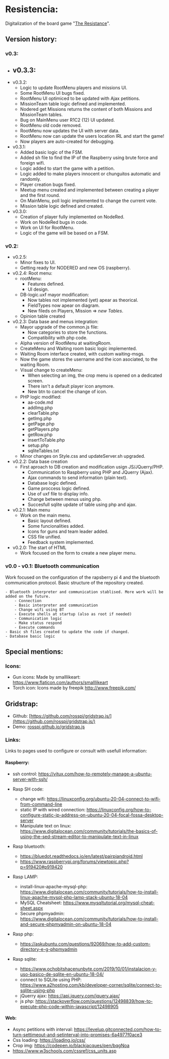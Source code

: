 # Resistencia:

Digitalization of the board game "[The Resistance](http://devir.es/producto/la-resistencia/)".


## Version history:
### v0.3:
- v0.3.3:
    - 
- v0.3.2:
    - Logic to update RootMenu players and missions UI.
    - Some RootMenu UI bugs fixed.
    - RootMenu UI optimiced to be updated with Ajax petitions.
    - MissionTeam table logic defined and implemented.
    - Nodered get Missions returns the content of both Missions and MissionTeam tables.
    - Bug on MainMenu user R1C2 (12) UI updated.
    - RootMenu old code removed.
    - RootMenu now updates the UI with server data.
    - RootMenu now can update the users location IRL and start the game!
    - Now players are auto-created for debugging.
- v0.3.1:
    - Added basic logic of the FSM.
    - Added sh file to find the IP of the Raspberry using brute force and foreign wifi.
    - Logic added to start the game with a petition.
    - Logic added to make players innocent or chunguitos automatic and randomly.
    - Player creation bugs fixed.
    - Meetup menu created and implemented between creating a player and the first round.
    - On MainMenu, poll logic implemented to change the current vote.
    - Mission table logic defined and created.
- v0.3.0:
    - Creation of player fully implemented on NodeRed.
    - Work on NodeRed bugs in code.
    - Work on UI for RootMenu.
    - Logic of the game will be based on a FSM.
### v0.2:
- v0.2.5: 
    - Minor fixes to UI.
    - Getting ready for NODERED and new OS (raspberry).
- v0.2.4: Root menu:
    - rootMenu:
        - Features defined.
        - UI design.
    - DB-logic.uxf mayor modification:
        - Now tables not implemented (yet) apear as theorical.
        - FieldTypes now apear on diagram.
        - New fileds on Players, Mission => *new Tables*.
    - Opinion table created
- v0.2.3: Data base and menus integration:
    - Mayor upgrade of the common.js file:
        - Now categories to store the functions.
        - Compatibility with php code.
    - Alpha version of RootMenu at waitingRoom.
    - CreateMenu and Waiting room basic logic implemented.
    - Waiting Room interface created, with custom waiting-msgs.
    - Now the game stores the username and the icon asociated, to the waiting Room.
    - Visual change to createMenu:
        - When selecting an img, the crop menu is opened on a dedicated screen.
        - There isn't a default player icon anymore.
        - New btn to cancel the change of icon.
    - PHP logic modified:
        - aa-code.md
        - addImg.php
        - clearTable.php
        - getImg.php
        - getPage.php
        - getPlayers.php
        - getRow.php
        - insertToTable.php
        - setup.php
        - sqliteTables.txt 
    - Minor changes on Style.css and updateServer.sh upgraded.
- v0.2.2: Data base creation
    - First aproach to DB creation and modification usign JS/JQuerry/PHP.
        - Communication to Raspberry using PHP and JQuerry (Ajax).
        - Ajax commands to send information (plain text).
        - Database logic defined.
        - Game proccess logic defined.
        - Use of uxf file to display info.
        - Change between menus using php.
        - Succesfull sqlite update of table using php and ajax.
- v0.2.1: Main menu
    - Work on the main menu.
        - Basic layout defined.
        - Some funcionalities added.
        - Icons for guns and team leader added.
        - CSS file unified.
        - Feedback system implemented.
- v0.2.0: The start of HTML
    - Work focused on the form to create a new player menu.

### v0.0 - v0.1: Bluetooth communication
Work focused on the configuration of the rapsberry pi 4 and the bluetooth communication protocol. Basic structure of the repository created.
    
    - Bluetooth interpreter and communication stablised. More work will be added on the future.
        - Connection
        - Basic interpreter and communication
        - Change wifi using BT
        - Execute shells at startup (also as root if needed)
        - Communication logic
        - Make status respond
        - Execute commands
    - Basic sh files created to update the code if changed.
    - Database basic logic


## Special mentions:
### Icons:
- Gun icons: Made by smalllikeart: https://www.flaticon.com/authors/smalllikeart
- Torch icon: Icons made by freepik http://www.freepik.com/

## Gridstrap:
- Github: [https://github.com/rosspi/gridstrap.js/](https://github.com/rosspi/gridstrap.js/)
- Demo: [rosspi.github.io/gridstrap.js](https://rosspi.github.io/gridstrap.js/)


### Links:
Links to pages used to configure or consult with usefull information:
#### Raspberry:
- ssh control: https://vitux.com/how-to-remotely-manage-a-ubuntu-server-with-ssh/
- Rasp SH code:
    - change wifi: https://linuxconfig.org/ubuntu-20-04-connect-to-wifi-from-command-line
    - static IP with wired connection: https://linuxconfig.org/how-to-configure-static-ip-address-on-ubuntu-20-04-focal-fossa-desktop-server
    - Manipulate text on linux: https://www.digitalocean.com/community/tutorials/the-basics-of-using-the-sed-stream-editor-to-manipulate-text-in-linux

- Rasp bluetooth:
    - https://bluedot.readthedocs.io/en/latest/pairpiandroid.html
    - https://www.raspberrypi.org/forums/viewtopic.php?p=919420#p919420

- Rasp LAMP:
    - install-linux-apache-mysql-php: https://www.digitalocean.com/community/tutorials/how-to-install-linux-apache-mysql-php-lamp-stack-ubuntu-18-04
    - MySQL Cheatsheet: https://www.mysqltutorial.org/mysql-cheat-sheet.aspx
    - Secure phpmyadmin: https://www.digitalocean.com/community/tutorials/how-to-install-and-secure-phpmyadmin-on-ubuntu-18-04

- Rasp php:
    - https://askubuntu.com/questions/92069/how-to-add-custom-directory-e-g-phpmyadmin

- Rasp sqlite:
    - https://www.ochobitshacenunbyte.com/2019/10/01/instalacion-y-uso-basico-de-sqlite-en-ubuntu-18-04/
    - connect to SQLite using PHP: https://www.a2hosting.com/kb/developer-corner/sqlite/connect-to-sqlite-using-php
    - jQuerry ajax: https://api.jquery.com/jquery.ajax/
    - js php: https://stackoverflow.com/questions/12498839/how-to-execute-php-code-within-javascript/12498905



#### Web:
- Async petitions with interval: https://levelup.gitconnected.com/how-to-turn-settimeout-and-setinterval-into-promises-6a4977f0ace3
- Css loading: https://loading.io/css/
- Crop img: https://codepen.io/blackjacques/pen/bqgNoa
- https://www.w3schools.com/cssref/css_units.asp
